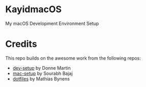 # KayidmacOS
My macOS Development Environment Setup


Credits
============

This repo builds on the awesome work from the following repos:

* [dev-setup](https://github.com/donnemartin/dev-setup) by Donne Martin
* [mac-setup](https://github.com/sb2nov/mac-setup) by Sourabh Bajaj
* [dotfiles](https://github.com/mathiasbynens/dotfiles) by Mathias Bynens
